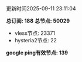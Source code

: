 更新时间2025-09-11 23:11:04

**总订阅: 188**
**总节点: 50029**
- vless节点: 23371
- hysteria2节点: 22

**google ping有效节点: 139**
